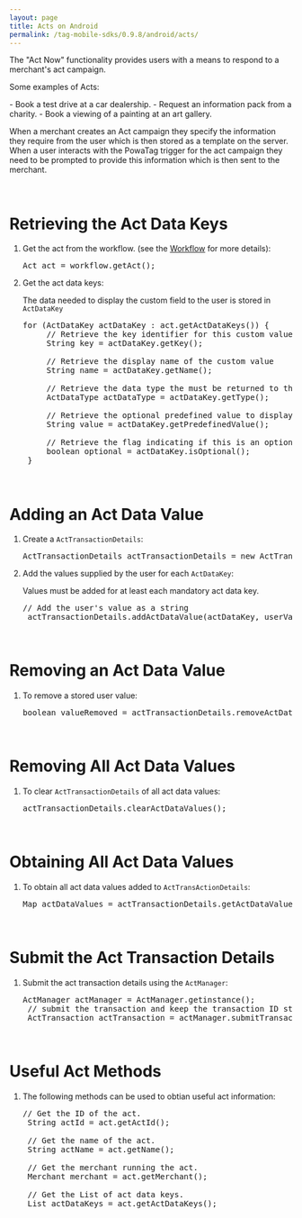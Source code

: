 ```yaml
---
layout: page
title: Acts on Android
permalink: /tag-mobile-sdks/0.9.8/android/acts/
---
```


The "Act Now" functionality provides users with a means to respond to a merchant's act campaign.
<p>Some examples of Acts:</p>
 - Book a test drive at a car dealership.
 - Request an information pack from a charity.
 - Book a viewing of a painting at an art gallery.

When a merchant creates an Act campaign they specify the information they require from the user which is then stored as a template on the server.
When a user interacts with the PowaTag trigger for the act campaign they need to be prompted to provide this information which is then sent to the merchant.

<br/>

# Retrieving the Act Data Keys

1. Get the act from the workflow. (see the [Workflow]({{site.baseurl}}/tag-mobile-sdks/0.9.8/android/workflows) for more details):

	<pre>Act act = workflow.getAct();</pre>

2. Get the act data keys:

	The data needed to display the custom field to the user is stored in <code>ActDataKey</code>

	<pre>for (ActDataKey actDataKey : act.getActDataKeys()) {
		// Retrieve the key identifier for this custom value
		String key = actDataKey.getKey();

		// Retrieve the display name of the custom value
		String name = actDataKey.getName();

		// Retrieve the data type the must be returned to the SDK. valid types are String, Timestamp, Email,Flag
		ActDataType actDataType = actDataKey.getType();

		// Retrieve the optional predefined value to display to the user
		String value = actDataKey.getPredefinedValue();

		// Retrieve the flag indicating if this is an optional field
		boolean optional = actDataKey.isOptional();
	}</pre>

<br/>

# Adding an Act Data Value

1. Create a <code>ActTransactionDetails</code>:

	<pre>ActTransactionDetails actTransactionDetails = new ActTransactionDetails();</pre>

2. Add the values supplied by the user for each <code>ActDataKey</code>:

	Values must be added for at least each mandatory act data key.

	<pre>// Add the user's value as a string
	actTransactionDetails.addActDataValue(actDataKey, userValueString);</pre>

<br/>

# Removing an Act Data Value

1. To remove a stored user value:

	<pre>boolean valueRemoved = actTransactionDetails.removeActDataValue(actDatakey);</pre>

<br/>

# Removing All Act Data Values

1. To clear <code>ActTransactionDetails</code> of all act data values:

	<pre>actTransactionDetails.clearActDataValues();</pre>

<br/>

# Obtaining All Act Data Values

1. To obtain all act data values added to <code>ActTransActionDetails</code>:

	<pre>Map<String, String> actDataValues = actTransactionDetails.getActDataValues();</pre>

<br/>

# Submit the Act Transaction Details

1. Submit the act transaction details using the <code>ActManager</code>:

	<pre>ActManager actManager = ActManager.getinstance();
	// submit the transaction and keep the transaction ID stored in actTransaction
	ActTransaction actTransaction = actManager.submitTransaction(act, actTransactionDetails,new PowaTagCallback&lt;ActTransaction&gt;());</pre>


<br/>

# Useful Act Methods

1. The following methods can be used to obtian useful act information:

	<pre>// Get the ID of the act.
	String actId = act.getActId();

	// Get the name of the act.
	String actName = act.getName();

	// Get the merchant running the act.
	Merchant merchant = act.getMerchant();

    // Get the List of act data keys.
	List<ActDataKey> actDataKeys = act.getActDataKeys();</pre>


